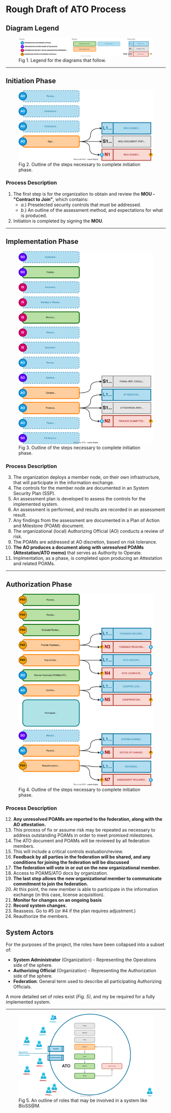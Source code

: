 # Rough Draft of ATO Process


## Diagram Legend

<figure>
   <a href="ATO.legend.drawio.svg"><img src="ATO.legend.drawio.svg"></a>
   <figcaption>Fig 1. Legend for the diagrams that follow.</figcaption>
</figure>


---

## Initiation Phase

<figure>
   <a href="ATO.initiation.drawio.svg"><img src="ATO.initiation.drawio.svg"></a>
   <figcaption>Fig 2. Outline of the steps necessary to complete initiation phase.</figcaption>
</figure>


### Process Description

1. The first step is for the organization to obtain and review the **MOU - "Contract to Join"**, which contains:
   - *a.*) Preselected security controls that must be addressed.
   - *b.*) An outline of the assessment method, and expectations for what is produced.
2. Initiation is completed by signing the **MOU**.



---

## Implementation Phase

<figure>
   <a href="ATO.implementation.drawio.svg"><img src="ATO.implementation.drawio.svg"></a>
   <figcaption>Fig 3. Outline of the steps necessary to complete initiation phase.</figcaption>
</figure>

### Process Description

3. The organization deploys a member node, on their own infrastructure, that will participate in the information exchange.
4. The controls for the member node are documented in an System Security Plan (SSP).
5. An assessment plan is developed to assess the controls for the implemented system.
6. An assessment is performed, and results are recorded in an assessment result.
7. Any findings from the assessment are documented in a Plan of Action and Milestone (POAM) document.
8. The organizational (local) Authorizing Official (AO) conducts a review of risk.
9.  The POAMs are addressed at AO discretion, based on risk tolerance.
10. **The AO produces a document along with unresolved POAMs (Attestation/ATO memo)** that serves as Authority to Operate.
11.  Implmentation, as a phase, is completed upon producing an Attestation and related POAMs.


---

## Authorization Phase

<figure>
   <a href="ATO.authorization.drawio.svg"><img src="ATO.authorization.drawio.svg"></a>
   <figcaption>Fig 4. Outline of the steps necessary to complete initiation phase.</figcaption>
</figure>

### Process Description

12. **Any unresolved POAMs are reported to the federation, along with the AO attestation.** 
13. This process of fix or assume risk may be repeated as necessary to address outstanding POAMs in order to meet promised milestones.
14. The ATO document and POAMs will be reviewed by all federation members.
15. This will include a critical controls evaluation/review.
16. **Feedback by all parties in the federation will be shared, and any conditions for joining the federation will be discussed** 
17. **The federation will vote in or out on the new organizational member.**
18. Access to POAMS/ATO docs by organization.
19. **The last step allows the new organizational member to communicate commitment to join the federation.**
20. At this point, the new member is able to participate in the information exchange (in this case, license acquisition).
21. **Monitor for changes on an ongoing basis** 
22. **Record system changes.**
23. Reassess. Go to #5 (or #4 if the plan requires adjustment.)
24. Reauthorize the members.

## System Actors

For the purposes of the project, the roles have been collapsed into a subset of:

- **System Administrator** (Organization) - Representing the Operations side of the sphere.
- **Authorizing Official** (Organization) - Representing the Authorization side of the sphere.
- **Federation**: General term used to describe all participating Authorizing Officials.

A more detailed set of roles exist *(Fig. 5)*, and my be required for a fully implemented system.

---

<figure>
   <a href="support/Actors.drawio.svg"><img src="support/Actors.drawio.svg"></a>
   <figcaption>Fig 5. An outline of roles that may be involved in a system like BloSS@M.</figcaption>
</figure>






